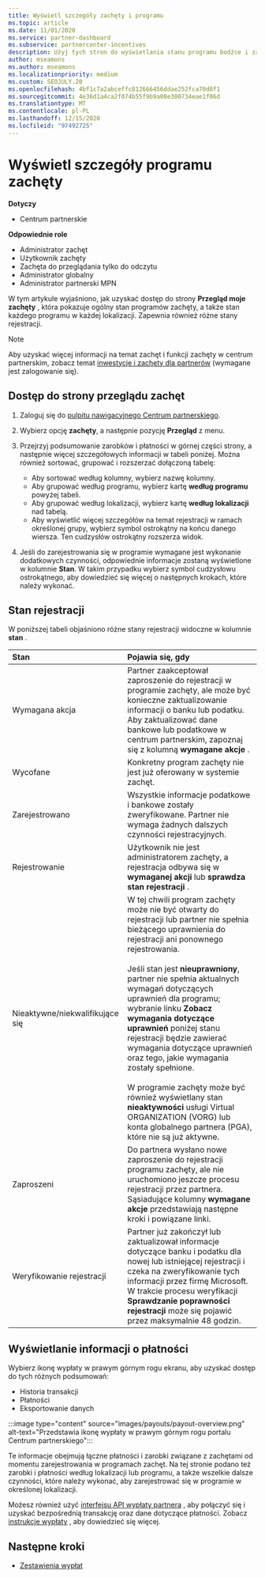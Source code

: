 ```yaml
---
title: Wyświetl szczegóły zachęty i programu
ms.topic: article
ms.date: 11/01/2020
ms.service: partner-dashboard
ms.subservice: partnercenter-incentives
description: Użyj tych stron do wyświetlania stanu programu bodźce i zarządzania nim
author: mseamons
ms.author: mseamons
ms.localizationpriority: medium
ms.custom: SEOJULY.20
ms.openlocfilehash: 4bf1c7a2abceffc812666456ddae252fca70d8f1
ms.sourcegitcommit: 4e36d1a4ca2f074b55f9b9a08e300734eae1f06d
ms.translationtype: MT
ms.contentlocale: pl-PL
ms.lasthandoff: 12/15/2020
ms.locfileid: "97492725"
---
```

# <a name="view-your-incentives-program-details"></a>Wyświetl szczegóły programu zachęty

**Dotyczy**

- Centrum partnerskie

**Odpowiednie role**

- Administrator zachęt
- Użytkownik zachęty
- Zachęta do przeglądania tylko do odczytu
- Administrator globalny
- Administrator partnerski MPN

W tym artykule wyjaśniono, jak uzyskać dostęp do strony **Przegląd moje zachęty** , która pokazuje ogólny stan programów zachęty, a także stan każdego programu w każdej lokalizacji. Zapewnia również różne stany rejestracji. 

>[!NOTE]
>Aby uzyskać więcej informacji na temat zachęt i funkcji zachęty w centrum partnerskim, zobacz temat [inwestycje i zachęty dla partnerów](https://partner.microsoft.com/membership/partner-incentives) (wymagane jest zalogowanie się).

## <a name="access-the-incentives-overview-page"></a>Dostęp do strony przeglądu zachęt

1. Zaloguj się do [pulpitu nawigacyjnego Centrum partnerskiego](https://partner.microsoft.com/dashboard).
1. Wybierz opcję **zachęty**, a następnie pozycję **Przegląd** z menu.
1. Przejrzyj podsumowanie zarobków i płatności w górnej części strony, a następnie więcej szczegółowych informacji w tabeli poniżej. Można również sortować, grupować i rozszerzać dołączoną tabelę:

   - Aby sortować według kolumny, wybierz nazwę kolumny.
   - Aby grupować według programu, wybierz kartę **według programu** powyżej tabeli.
   - Aby grupować według lokalizacji, wybierz kartę **według lokalizacji** nad tabelą.
   - Aby wyświetlić więcej szczegółów na temat rejestracji w ramach określonej grupy, wybierz symbol ostrokątny na końcu danego wiersza. Ten cudzysłów ostrokątny rozszerza widok.
1. Jeśli do zarejestrowania się w programie wymagane jest wykonanie dodatkowych czynności, odpowiednie informacje zostaną wyświetlone w kolumnie **Stan**. W takim przypadku wybierz symbol cudzysłowu ostrokątnego, aby dowiedzieć się więcej o następnych krokach, które należy wykonać.

## <a name="enrollment-status"></a>Stan rejestracji

W poniższej tabeli objaśniono różne stany rejestracji widoczne w kolumnie **stan** .

| **Stan**         | **Pojawia się, gdy** |
|:------------------------------------|:------------------|
| Wymagana akcja  | Partner zaakceptował zaproszenie do rejestracji w programie zachęty, ale może być konieczne zaktualizowanie informacji o banku lub podatku. Aby zaktualizować dane bankowe lub podatkowe w centrum partnerskim, zapoznaj się z kolumną **wymagane akcje** . |
| Wycofane  | Konkretny program zachęty nie jest już oferowany w systemie zachęt. |
| Zarejestrowano  | Wszystkie informacje podatkowe i bankowe zostały zweryfikowane. Partner nie wymaga żadnych dalszych czynności rejestracyjnych. |
| Rejestrowanie  | Użytkownik nie jest administratorem zachęty, a rejestracja odbywa się w **wymaganej akcji** lub **sprawdza stan rejestracji** .|
| Nieaktywne/niekwalifikujące się | W tej chwili program zachęty może nie być otwarty do rejestracji lub partner nie spełnia bieżącego uprawnienia do rejestracji ani ponownego rejestrowania. <br><br> Jeśli stan jest **nieuprawniony**, partner nie spełnia aktualnych wymagań dotyczących uprawnień dla programu; wybranie linku **Zobacz wymagania dotyczące uprawnień** poniżej stanu rejestracji będzie zawierać wymagania dotyczące uprawnień oraz tego, jakie wymagania zostały spełnione. <br><br> W programie zachęty może być również wyświetlany stan **nieaktywności** usługi Virtual ORGANIZATION (VORG) lub konta globalnego partnera (PGA), które nie są już aktywne.  |
| Zaproszeni  | Do partnera wysłano nowe zaproszenie do rejestracji programu zachęty, ale nie uruchomiono jeszcze procesu rejestracji przez partnera. Sąsiadujące kolumny **wymagane akcje** przedstawiają następne kroki i powiązane linki.  |
| Weryfikowanie rejestracji  | Partner już zakończył lub zaktualizował informacje dotyczące banku i podatku dla nowej lub istniejącej rejestracji i czeka na zweryfikowanie tych informacji przez firmę Microsoft. W trakcie procesu weryfikacji **Sprawdzanie poprawności rejestracji** może się pojawić przez maksymalnie 48 godzin.  |

## <a name="see-your-payment-information"></a>Wyświetlanie informacji o płatności

Wybierz ikonę wypłaty w prawym górnym rogu ekranu, aby uzyskać dostęp do tych różnych podsumowań:

- Historia transakcji
- Płatności
- Eksportowanie danych

:::image type="content" source="images/payouts/payout-overview.png" alt-text="Przedstawia ikonę wypłaty w prawym górnym rogu portalu Centrum partnerskiego":::

Te informacje obejmują łączne płatności i zarobki związane z zachętami od momentu zarejestrowania w programach zachęt. Na tej stronie podano też zarobki i płatności według lokalizacji lub programu, a także wszelkie dalsze czynności, które należy wykonać, aby zarejestrować się w programie w określonej lokalizacji. 

Możesz również użyć [interfejsu API wypłaty partnera](https://apidocs.microsoft.com/services/partnerpayouts) , aby połączyć się i uzyskać bezpośrednią transakcję oraz dane dotyczące płatności. Zobacz [instrukcje wypłaty](payout-statement.md) , aby dowiedzieć się więcej.

## <a name="next-steps"></a>Następne kroki
- [Zestawienia wypłat](payout-statement.md)
